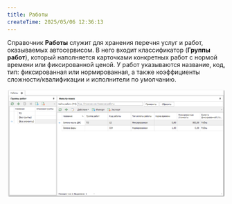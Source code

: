 ```yaml
---
title: Работы
createTime: 2025/05/06 12:36:13
---
```

Справочник **Работы** служит для хранения перечня услуг и работ, оказываемых автосервисом. В него входит классификатор (**Группы работ**), который наполняется карточками конкретных работ с нормой времени или фиксированной ценой. У работ указываются название, код, тип: фиксированная или нормированная, а также коэффициенты сложности/квалификации и исполнители по умолчанию. 

![](../../assets/specification/image051.png)



